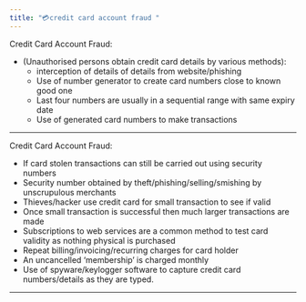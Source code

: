```yaml
---
title: "💳credit card account fraud "
--- 
```

Credit Card Account Fraud:

- (Unauthorised persons obtain credit card details by various methods):
	- interception of details of details from website/phishing
	- Use of number generator to create card numbers close to known good one
	- Last four numbers are usually in a sequential range with same expiry date
	- Use of generated card numbers to make transactions
---

Credit Card Account Fraud:
- If card stolen transactions can still be carried out using security numbers
- Security number obtained by theft/phishing/selling/smishing by unscrupulous merchants
- Thieves/hacker use credit card for small transaction to see if valid
- Once small transaction is successful then much larger transactions are made
- Subscriptions to web services are a common method to test card validity as nothing physical is purchased
- Repeat billing/invoicing/recurring charges for card holder
- An uncancelled ‘membership’ is charged monthly
- Use of spyware/keylogger software to capture credit card numbers/details as they are typed.
---